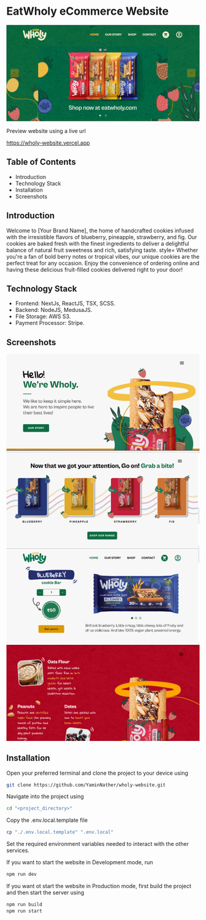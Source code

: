 # EatWholy eCommerce Website
<img src="readme_images/home_page_hero_section.png" />

<div>
    <p>Preview website using a live url</p>
    <a href="https://wholy-website.vercel.app">
        https://wholy-website.vercel.app
    </a>
</div>

## Table of Contents
- Introduction
- Technology Stack
- Installation
- Screenshots

## Introduction
Welcome to [Your Brand Name], the home of handcrafted cookies infused with the irresistible flavors of blueberry, pineapple, strawberry, and fig. Our cookies are baked fresh with the finest ingredients to deliver a delightful balance of natural fruit sweetness and rich, satisfying taste. style=
Whether you're a fan of bold berry notes or tropical vibes, our unique cookies are the perfect treat for any occasion. Enjoy the convenience of ordering online and having these delicious fruit-filled cookies delivered right to your door!

## Technology Stack
- Frontend: NextJs, ReactJS, TSX, SCSS. 
- Backend: NodeJS, MedusaJS.
- File Storage: AWS S3.
- Payment Processor: Stripe.

## Screenshots
<img src="readme_images/home_page_story_section.png" />

<img src="readme_images/call_to_action_section.png" />

<img src="readme_images/products_page_main_section.png" />

<img src="readme_images/products_page_ingredients_section.png" />

## Installation
Open your preferred terminal and clone the project to your device using

```sh
git clone https://github.com/YaminNather/wholy-website.git
```

Navigate into the project using
```sh
cd "<project_directory>"
```

Copy the .env.local.template file 
```sh
cp "./.env.local.template" ".env.local"
```

Set the required environment variables needed to interact with the other services.

If you want to start the website in Development mode, run 

```sh
npm run dev
```

If you want ot start the website in Production mode, first build the project and then start the server using
```sh
npm run build
npm run start
```